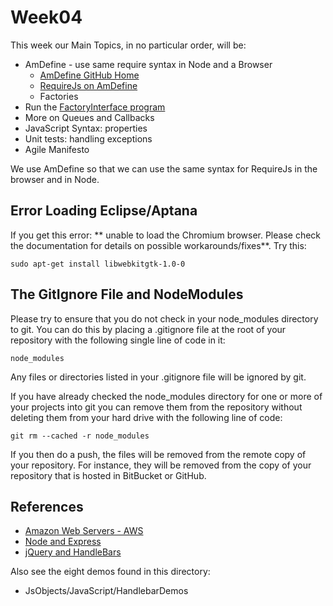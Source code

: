 Week04
======

This week our Main Topics, in no particular order, will be:

- AmDefine - use same require syntax in Node and a Browser
    - [AmDefine GitHub Home](https://github.com/jrburke/amdefine)
    - [RequireJs on AmDefine][AmDefine]
    - Factories
- Run the [FactoryInterface program][FactoryInterface]
- More on Queues and Callbacks
- JavaScript Syntax: properties
- Unit tests: handling exceptions
- Agile Manifesto

[AmDefine]: http://requirejs.org/docs/node.html#2
[FactoryInterface]: https://github.com/charliecalvert/JsObjects/tree/master/JavaScript/Design/FactoryInterface

We use AmDefine so that we can use the same syntax for RequireJs in the browser and in Node.


## Error Loading Eclipse/Aptana

If you get this error: ** unable to load the Chromium browser. Please check the documentation for details on possible workarounds/fixes**. Try this:

    sudo apt-get install libwebkitgtk-1.0-0

The GitIgnore File and NodeModules
----------------------------------

Please try to ensure that you do not check in your node_modules 
directory to git. You can do this by placing a .gitignore file
at the root of your repository with the following single line of code
in it:

	node_modules
	
Any files or directories listed in your .gitignore file will be ignored
by git. 

If you have already checked the node_modules directory for one or
more of your projects into git you can remove them from the repository
without deleting them from your hard drive with the following line
of code:

	git rm --cached -r node_modules
	
If you then do a push, the files will be removed from the remote 
copy of your repository. For instance, they will be removed from the 
copy of your repository that is hosted in BitBucket or GitHub.



References
----------

- [Amazon Web Servers - AWS](http://www.elvenware.com/charlie/development/cloud/WebServices.html)
- [Node and Express](http://www.elvenware.com/charlie/development/web/JavaScript/NodeJs.html)
- [jQuery and HandleBars](http://www.elvenware.com/charlie/development/web/JavaScript/JQueryBasic.html#jqHandlebars)

Also see the eight demos found in this directory:

- JsObjects/JavaScript/HandlebarDemos

